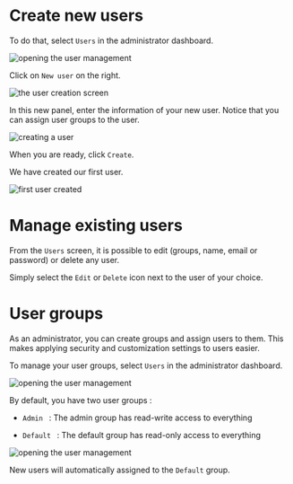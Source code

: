 # Create new users

To do that, select ```Users``` in the administrator dashboard.

![opening the user management](https://dl.dropboxusercontent.com/s/sclu8e2gj8q4fk6/99.png?dl=0)

Click on ```New user``` on the right.

![the user creation screen](https://dl.dropboxusercontent.com/s/pk1o1dzuzebpnf3/100.png?dl=0)

In this new panel, enter the information of your new user. Notice that you can assign user groups to the user.

![creating a user](https://dl.dropboxusercontent.com/s/smdlp7mjiytg7c7/101.png?dl=0)

When you are ready, click ```Create```.

We have created our first user.

![first user created](https://dl.dropboxusercontent.com/s/5vlqz9hmrnpo59q/102.png?dl=0)

# Manage existing users

From the ```Users``` screen, it is possible to edit (groups, name, email or password) or delete any user.

Simply select the ```Edit``` or ```Delete``` icon next to the user of your choice.

# User groups

As an administrator, you can create groups and assign users to them. This makes applying security and customization settings to users easier.

To manage your user groups, select ```Users``` in the administrator dashboard.

![opening the user management](https://dl.dropboxusercontent.com/s/sclu8e2gj8q4fk6/99.png?dl=0)

By default, you have two user groups :

*  ```Admin ``` : The admin group has read-write access to everything

*  ```Default ``` : The default group has read-only access to everything

![opening the user management](https://dl.dropboxusercontent.com/s/rlgdsqsg44vogr3/103.png?dl=0)

New users will automatically assigned to the ```Default``` group.
